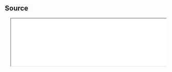 <head><title>Source</title></head>

Source
-------------

<script type="text/javascript" src="./js/iframe.js"></script>

<pre style="background-color: white;">
  <iframe src="xref/index.html" seamless="seamless" width="100%" />
</pre>